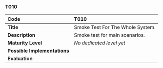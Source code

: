 ### T010

| **Code**           | **T010** |
| :--               | :--      |
| **Title**          | Smoke Test For The Whole System. |
| **Description**    | Smoke test for main scenarios. |
| **Maturity Level** | _No dedicated level yet_ |
| **Possible Implementations** | |
| **Evaluation**     | |
